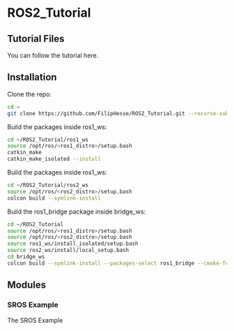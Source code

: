 # ROS2_Tutorial

## Tutorial Files
You can follow the tutorial here.

## Installation

Clone the repo:

```bash
cd ~
git clone https://github.com/FilipHesse/ROS2_Tutorial.git --recurse-submodules
```

Build the packages inside ros1_ws:

```bash
cd ~/ROS2_Tutorial/ros1_ws
source /opt/ros/<ros1_distro>/setup.bash
catkin_make
catkin_make_isolated --install
```
Build the packages inside ros1_ws:

```bash
cd ~/ROS2_Tutorial/ros2_ws
source /opt/ros/<ros2_distro>/setup.bash
colcon build --symlink-install
```

Build the ros1_bridge package inside bridge_ws:

```bash
cd ~/ROS2_Tutorial
source /opt/ros/<ros1_distro>/setup.bash
source /opt/ros/<ros2_distro>/setup.bash
source ros1_ws/install_isolated/setup.bash
source ros2_ws/install/local_setup.bash
cd bridge_ws
colcon build --symlink-install --packages-select ros1_bridge --cmake-force-configure
```

## Modules

### SROS Example

The SROS Example 


